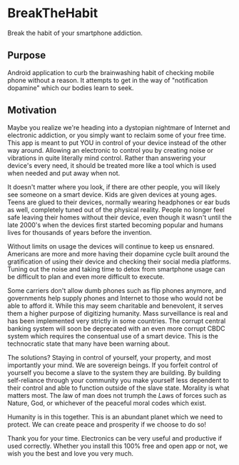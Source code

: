 # BreakTheHabit

Break the habit of your smartphone addiction.

## Purpose

Android application to curb the brainwashing habit of checking mobile phone without a reason. It 
attempts to get in the way of "notification dopamine" which our bodies learn to seek.

## Motivation

Maybe you realize we're heading into a dystopian nightmare of Internet and electronic addiction,
or you simply want to reclaim some of your free time. This app is meant to put YOU in control of
your device instead of the other way around. Allowing an electronic to control you by creating noise
or vibrations in quite literally mind control. Rather than answering your device's every need, it
should be treated more like a tool which is used when needed and put away when not.

It doesn't matter where you look, if there are other people, you will likely see someone on a smart
device. Kids are given devices at young ages. Teens are glued to their devices, normally wearing 
headphones or ear buds as well, completely tuned out of the physical reality. People no longer feel
safe leaving their homes without their device, even though it wasn't until the late 2000's when the
devices first started becoming popular and humans lives for thousands of years before the invention.

Without limits on usage the devices will continue to keep us ensnared. Americans are more and more
having their dopamine cycle built around the gratification of using their device and checking their
social media platforms. Tuning out the noise and taking time to detox from smartphone usage can be
difficult to plan and even more difficult to execute. 

Some carriers don't allow dumb phones such as flip phones anymore, and governments help supply 
phones and Internet to those who would not be able to afford it. While this may seem charitable and
benevolent, it serves them a higher purpose of digitizing humanity. Mass surveillance is real and 
has been implemented very strictly in some countries. The corrupt central banking system will soon 
be deprecated with an even more corrupt CBDC system which requires the consentual use of a smart 
device. This is the technocratic state that many have been warning about.

The solutions? Staying in control of yourself, your property, and most importantly your mind. We
are sovereign beings. If you forfeit control of yourself you become a slave to the system they are
building. By building self-reliance through your community you make yourself less dependent to their
control and able to function outside of the slave state. Morality is what matters most. The *l*aw of 
man does not trumph the *L*aws of forces such as Nature, God, or whichever of the peaceful moral 
codes which exist. 

Humanity is in this together. This is an abundant planet which we need to protect. We can create 
peace and prosperity if we choose to do so! 

Thank you for your time. Electronics can be very useful and productive if used correctly. Whether 
you install this 100% free and open app or not, we wish you the best and love you very much.